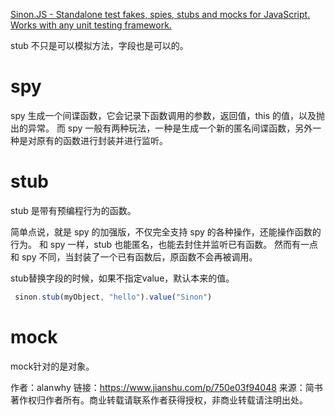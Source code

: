 
[Sinon.JS - Standalone test fakes, spies, stubs and mocks for JavaScript. Works with any unit testing framework.](https://sinonjs.org/)

stub 不只是可以模拟方法，字段也是可以的。

# spy

spy 生成一个间谍函数，它会记录下函数调用的参数，返回值，this 的值，以及抛出的异常。
而 spy 一般有两种玩法，一种是生成一个新的匿名间谍函数，另外一种是对原有的函数进行封装并进行监听。

# stub

stub 是带有预编程行为的函数。

简单点说，就是 spy 的加强版，不仅完全支持 spy 的各种操作，还能操作函数的行为。
和 spy 一样，stub 也能匿名，也能去封住并监听已有函数。
然而有一点和 spy 不同，当封装了一个已有函数后，原函数不会再被调用。

stub替换字段的时候，如果不指定value，默认本来的值。

```js
 sinon.stub(myObject, "hello").value("Sinon")
```

# mock

mock针对的是对象。

作者：alanwhy
链接：https://www.jianshu.com/p/750e03f94048
来源：简书
著作权归作者所有。商业转载请联系作者获得授权，非商业转载请注明出处。